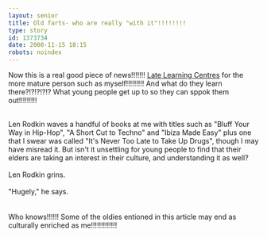 ```yaml
---
layout: senior
title: Old farts- who are really "with it"!!!!!!!!
type: story
id: 1373734
date: 2000-11-15 18:15
robots: noindex
---
```

Now this is a real good piece of news!!!!!!! <a href="http://www.independent.co.uk/argument/Regular_columnists/Miles_Kington/2000-11/kington151100.shtml">Late Learning Centres</a> for the more mature person such as myself!!!!!!!!! And what do they learn there?!?!?!?!? What young people get up to so they can sppok them out!!!!!!!!!<br/> <br/><div class="quote">Len Rodkin waves a handful of books at me with titles such as "Bluff Your Way in Hip-Hop", "A Short Cut to Techno" and "Ibiza Made Easy" plus one that I swear was called "It's Never Too Late to Take Up Drugs", though I may have misread it. But isn't it unsettling for young people to find that their elders are taking an interest in their culture, and understanding it as well? <br/> <br/>Len Rodkin grins. <br/> <br/>"Hugely," he says.</div> <br/> <br/>Who knows!!!!!! Some of the oldies entioned in this article may end as culturally enriched as me!!!!!!!!!!!!!